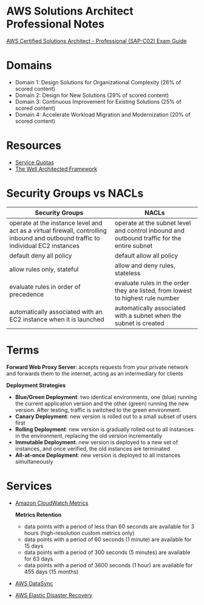 # AWS Solutions Architect Professional Notes

[AWS Certified Solutions Architect - Professional (SAP-C02) Exam Guide](https://d1.awsstatic.com/training-and-certification/docs-sa-pro/AWS-Certified-Solutions-Architect-Professional_Exam-Guide.pdf)

# Domains
- Domain 1: Design Solutions for Organizational Complexity (26% of
scored content)
- Domain 2: Design for New Solutions (29% of scored content)
- Domain 3: Continuous Improvement for Existing Solutions (25% of
scored content)
- Domain 4: Accelerate Workload Migration and Modernization (20% of
scored content)

# Resources
- [Service Quotas](https://docs.aws.amazon.com/general/latest/gr/aws-service-information.html)
- [The Well Architected Framework](https://docs.aws.amazon.com/wellarchitected/latest/framework/welcome.html)

# Security Groups vs NACLs

| Security Groups                                                                                                                   | NACLs                                                                                      |
| --------------------------------------------------------------------------------------------------------------------------------- | ------------------------------------------------------------------------------------------ |
| operate at the instance level and act as a virtual firewall, controlling inbound and outbound traffic to individual EC2 instances | operate at the subnet level and control inbound and outbound traffic for the entire subnet |
| default deny all policy                                                                                                           | default allow all policy                                                                   |
| allow rules only, stateful                                                                                                        | allow and deny rules, stateless                                                            |
| evaluate rules in order of precedence                                                                                             | evaluate rules in the order they are listed, from lowest to highest rule number            |
| automatically associated with an EC2 instance when it is launched                                                                 | automatically associated with a subnet when the subnet is created                          |

# Terms
**Forward Web Proxy Server**: accepts requests from your private network and forwards them to the internet, acting as an intermediary for clients

**Deployment Strategies**
- **Blue/Green Deployment**: two identical environments, one (blue) running the current application version and the other (green) running the new version. After testing, traffic is switched to the green environment.
- **Canary Deployment**: new version is rolled out to a small subset of users first
- **Rolling Deployment**: new version is gradually rolled out to all instances in the environment, replacing the old version incrementally
- **Immutable Deployment**: new version is deployed to a new set of instances, and once verified, the old instances are terminated
- **All-at-once Deployment**: new version is deployed to all instances simultaneously

# Services
- [Amazon CloudWatch Metrics](https://docs.aws.amazon.com/AmazonCloudWatch/latest/monitoring/cloudwatch_concepts.html)
    
    **Metrics Retention**
    - data points with a period of less than 60 seconds are available for 3 hours (high-resolution custom metrics only)
    - data points with a period of 60 seconds (1 minute) are available for 15 days
    - data points with a period of 300 seconds (5 minutes) are available for 63 days
    - data points with a period of 3600 seconds (1 hour) are available for 455 days (15 months)

- [AWS DataSync](https://aws.amazon.com/datasync/)
- [AWS Elastic Disaster Recovery](https://aws.amazon.com/disaster-recovery/)